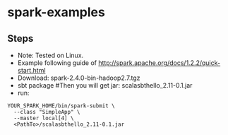 # spark-examples

## Steps
* Note: Tested on Linux.
* Example following guide of http://spark.apache.org/docs/1.2.2/quick-start.html
* Download: spark-2.4.0-bin-hadoop2.7.tgz
* sbt package #Then you will get jar: scalasbthello_2.11-0.1.jar
* run:
```shell
YOUR_SPARK_HOME/bin/spark-submit \
  --class "SimpleApp" \
  --master local[4] \
  <PathTo>/scalasbthello_2.11-0.1.jar
```

